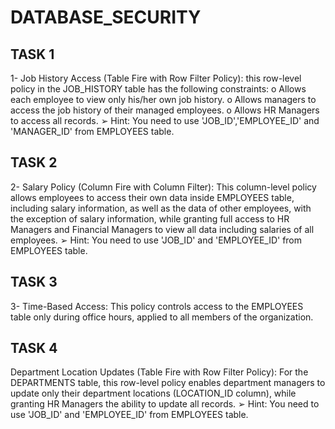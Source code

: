# DATABASE_SECURITY

## TASK 1 
1- Job History Access (Table Fire with Row Filter Policy): this row-level policy in the
JOB_HISTORY table has the following constraints:
o Allows each employee to view only his/her own job history.
o Allows managers to access the job history of their managed employees.
o Allows HR Managers to access all records.
➢ Hint: You need to use 'JOB_ID','EMPLOYEE_ID' and 'MANAGER_ID'
from EMPLOYEES table.

## TASK 2 
2- Salary Policy (Column Fire with Column Filter): This column-level policy allows
employees to access their own data inside EMPLOYEES table, including salary
information, as well as the data of other employees, with the exception of salary
information, while granting full access to HR Managers and Financial Managers to view
all data including salaries of all employees.
➢ Hint: You need to use 'JOB_ID' and 'EMPLOYEE_ID' from EMPLOYEES
table.

## TASK 3
3- Time-Based Access: This policy controls access to the EMPLOYEES table only during
office hours, applied to all members of the organization.


## TASK 4 
Department Location Updates (Table Fire with Row Filter Policy): For the
DEPARTMENTS table, this row-level policy enables department managers to update
only their department locations (LOCATION_ID column), while granting HR Managers
the ability to update all records.
➢ Hint: You need to use 'JOB_ID' and 'EMPLOYEE_ID' from EMPLOYEES
table.
